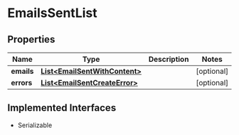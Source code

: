 

# EmailsSentList


## Properties

| Name | Type | Description | Notes |
|------------ | ------------- | ------------- | -------------|
|**emails** | [**List&lt;EmailSentWithContent&gt;**](EmailSentWithContent.md) |  |  [optional] |
|**errors** | [**List&lt;EmailSentCreateError&gt;**](EmailSentCreateError.md) |  |  [optional] |


## Implemented Interfaces

* Serializable


